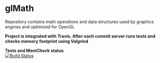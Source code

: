 # glMath

<p>Repository contains math operations and data structures used by graphics engines and optimized for OpenGL</p>

<b>Project is integrated with Travis. After each commit server runs tests and checks memory footprint using Valgrind</b>

<b>Tests and MemCheck status</b><br>
[![Build Status](https://www.travis-ci.org/mateuszstompor/glMath.svg?branch=master)](https://www.travis-ci.org/mateuszstompor/glMath)
